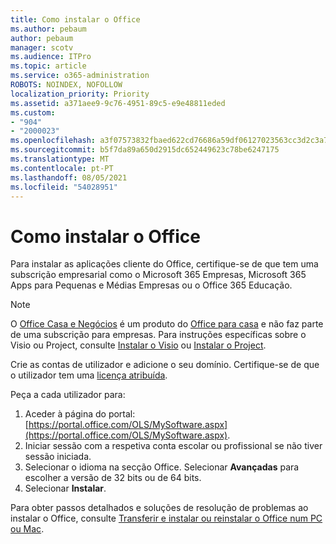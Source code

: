 ```yaml
---
title: Como instalar o Office
ms.author: pebaum
author: pebaum
manager: scotv
ms.audience: ITPro
ms.topic: article
ms.service: o365-administration
ROBOTS: NOINDEX, NOFOLLOW
localization_priority: Priority
ms.assetid: a371aee9-9c76-4951-89c5-e9e48811eded
ms.custom:
- "904"
- "2000023"
ms.openlocfilehash: a3f07573832fbaed622cd76686a59df06127023563cc3d2c3a7e710cbf45accd
ms.sourcegitcommit: b5f7da89a650d2915dc652449623c78be6247175
ms.translationtype: MT
ms.contentlocale: pt-PT
ms.lasthandoff: 08/05/2021
ms.locfileid: "54028951"
---
```

# <a name="how-to-install-office"></a>Como instalar o Office

Para instalar as aplicações cliente do Office, certifique-se de que tem uma subscrição empresarial como o Microsoft 365 Empresas, Microsoft 365 Apps para Pequenas e Médias Empresas ou o Office 365 Educação.
  
> [!NOTE]
> O [Office Casa e Negócios](https://support.microsoft.com/office/28cbc8cf-1332-4f04-9123-9b660abb629e?wt.mc_id=Alchemy_ClientDIA) é um produto do [Office para casa](https://support.microsoft.com/office/28cbc8cf-1332-4f04-9123-9b660abb629e?wt.mc_id=alchemy_clientdia) e não faz parte de uma subscrição para empresas. Para instruções específicas sobre o Visio ou Project, consulte [Instalar o Visio](https://support.microsoft.com/office/f98f21e3-aa02-4827-9167-ddab5b025710?wt.mc_id=Alchemy_ClientDIA) ou [Instalar o Project](https://support.microsoft.com/office/7059249b-d9fe-4d61-ab96-5c5bf435f281?wt.mc_id=Alchemy_ClientDIA).

Crie as contas de utilizador e adicione o seu domínio. Certifique-se de que o utilizador tem uma [licença atribuída](https://docs.microsoft.com/microsoft-365/admin/add-users/add-users).

Peça a cada utilizador para:

1. Aceder à página do portal: [https://portal.office.com/OLS/MySoftware.aspx](https://portal.office.com/OLS/MySoftware.aspx).
2. Iniciar sessão com a respetiva conta escolar ou profissional se não tiver sessão iniciada.
3. Selecionar o idioma na secção Office. Selecionar **Avançadas** para escolher a versão de 32 bits ou de 64 bits.
4. Selecionar **Instalar**.

Para obter passos detalhados e soluções de resolução de problemas ao instalar o Office, consulte [Transferir e instalar ou reinstalar o Office num PC ou Mac](https://support.office.com/article/4414eaaf-0478-48be-9c42-23adc4716658?wt.mc_id=Alchemy_ClientDIA).
